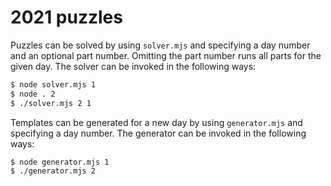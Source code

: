 # 2021 puzzles

Puzzles can be solved by using `solver.mjs` and specifying a day number and an optional part number. Omitting the part number runs all parts for the given day. The solver can be invoked in the following ways:
```sh
$ node solver.mjs 1
$ node . 2
$ ./solver.mjs 2 1
```

Templates can be generated for a new day by using `generator.mjs` and specifying a day number. The generator can be invoked in the following ways:
```sh
$ node generator.mjs 1
$ ./generator.mjs 2
```
